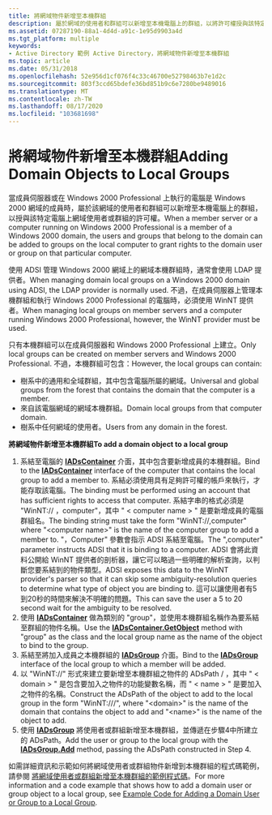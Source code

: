 ```yaml
---
title: 將網域物件新增至本機群組
description: 屬於網域的使用者和群組可以新增至本機電腦上的群組，以將許可權授與該特定電腦上的網域使用者或群組。
ms.assetid: 07287190-88a1-4d4d-a91c-1e95d9903a4d
ms.tgt_platform: multiple
keywords:
- Active Directory 範例 Active Directory，將網域物件新增至本機群組
ms.topic: article
ms.date: 05/31/2018
ms.openlocfilehash: 52e956d1cf076f4c33c46700e52798463b7e1d2c
ms.sourcegitcommit: 803f3ccd65bdefe36bd851b9c6e7280be9489016
ms.translationtype: MT
ms.contentlocale: zh-TW
ms.lasthandoff: 08/17/2020
ms.locfileid: "103681698"
---
```

# <a name="adding-domain-objects-to-local-groups"></a><span data-ttu-id="e6a6b-104">將網域物件新增至本機群組</span><span class="sxs-lookup"><span data-stu-id="e6a6b-104">Adding Domain Objects to Local Groups</span></span>

<span data-ttu-id="e6a6b-105">當成員伺服器或在 Windows 2000 Professional 上執行的電腦是 Windows 2000 網域的成員時，屬於該網域的使用者和群組可以新增至本機電腦上的群組，以授與該特定電腦上網域使用者或群組的許可權。</span><span class="sxs-lookup"><span data-stu-id="e6a6b-105">When a member server or a computer running on Windows 2000 Professional is a member of a Windows 2000 domain, the users and groups that belong to the domain can be added to groups on the local computer to grant rights to the domain user or group on that particular computer.</span></span>

<span data-ttu-id="e6a6b-106">使用 ADSI 管理 Windows 2000 網域上的網域本機群組時，通常會使用 LDAP 提供者。</span><span class="sxs-lookup"><span data-stu-id="e6a6b-106">When managing domain local groups on a Windows 2000 domain using ADSI, the LDAP provider is normally used.</span></span> <span data-ttu-id="e6a6b-107">不過，在成員伺服器上管理本機群組和執行 Windows 2000 Professional 的電腦時，必須使用 WinNT 提供者。</span><span class="sxs-lookup"><span data-stu-id="e6a6b-107">When managing local groups on member servers and a computer running Windows 2000 Professional, however, the WinNT provider must be used.</span></span>

<span data-ttu-id="e6a6b-108">只有本機群組可以在成員伺服器和 Windows 2000 Professional 上建立。</span><span class="sxs-lookup"><span data-stu-id="e6a6b-108">Only local groups can be created on member servers and Windows 2000 Professional.</span></span> <span data-ttu-id="e6a6b-109">不過，本機群組可包含：</span><span class="sxs-lookup"><span data-stu-id="e6a6b-109">However, the local groups can contain:</span></span>

-   <span data-ttu-id="e6a6b-110">樹系中的通用和全域群組，其中包含電腦所屬的網域。</span><span class="sxs-lookup"><span data-stu-id="e6a6b-110">Universal and global groups from the forest that contains the domain that the computer is a member.</span></span>
-   <span data-ttu-id="e6a6b-111">來自該電腦網域的網域本機群組。</span><span class="sxs-lookup"><span data-stu-id="e6a6b-111">Domain local groups from that computer domain.</span></span>
-   <span data-ttu-id="e6a6b-112">樹系中任何網域的使用者。</span><span class="sxs-lookup"><span data-stu-id="e6a6b-112">Users from any domain in the forest.</span></span>

<span data-ttu-id="e6a6b-113">**將網域物件新增至本機群組**</span><span class="sxs-lookup"><span data-stu-id="e6a6b-113">**To add a domain object to a local group**</span></span>

1.  <span data-ttu-id="e6a6b-114">系結至電腦的 [**IADsContainer**](/windows/desktop/api/iads/nn-iads-iadscontainer) 介面，其中包含要新增成員的本機群組。</span><span class="sxs-lookup"><span data-stu-id="e6a6b-114">Bind to the [**IADsContainer**](/windows/desktop/api/iads/nn-iads-iadscontainer) interface of the computer that contains the local group to add a member to.</span></span> <span data-ttu-id="e6a6b-115">系結必須使用具有足夠許可權的帳戶來執行，才能存取該電腦。</span><span class="sxs-lookup"><span data-stu-id="e6a6b-115">The binding must be performed using an account that has sufficient rights to access that computer.</span></span> <span data-ttu-id="e6a6b-116">系結字串的格式必須是 "WinNT:// <computer name> ，computer"，其中 " &lt; computer name &gt; " 是要新增成員的電腦群組名。</span><span class="sxs-lookup"><span data-stu-id="e6a6b-116">The binding string must take the form "WinNT://<computer name>,computer" where "&lt;computer name&gt;" is the name of the computer group to add a member to.</span></span> <span data-ttu-id="e6a6b-117">"，Computer" 參數會指示 ADSI 系結至電腦。</span><span class="sxs-lookup"><span data-stu-id="e6a6b-117">The ",computer" parameter instructs ADSI that it is binding to a computer.</span></span> <span data-ttu-id="e6a6b-118">ADSI 會將此資料公開給 WinNT 提供者的剖析器，讓它可以略過一些明確的解析查詢，以判斷您要系結到的物件類型。</span><span class="sxs-lookup"><span data-stu-id="e6a6b-118">ADSI exposes this data to the WinNT provider's parser so that it can skip some ambiguity-resolution queries to determine what type of object you are binding to.</span></span> <span data-ttu-id="e6a6b-119">這可以讓使用者有5到20秒的時間來解決不明確的問題。</span><span class="sxs-lookup"><span data-stu-id="e6a6b-119">This can save the user a 5 to 20 second wait for the ambiguity to be resolved.</span></span>
2.  <span data-ttu-id="e6a6b-120">使用 [**IADsContainer**](/windows/desktop/api/iads/nf-iads-iadscontainer-getobject) 做為類別的 "group"，並使用本機群組名稱作為要系結至群組的物件名稱。</span><span class="sxs-lookup"><span data-stu-id="e6a6b-120">Use the [**IADsContainer.GetObject**](/windows/desktop/api/iads/nf-iads-iadscontainer-getobject) method with "group" as the class and the local group name as the name of the object to bind to the group.</span></span>
3.  <span data-ttu-id="e6a6b-121">系結至將加入成員之本機群組的 [**IADsGroup**](/windows/desktop/api/iads/nn-iads-iadsgroup) 介面。</span><span class="sxs-lookup"><span data-stu-id="e6a6b-121">Bind to the [**IADsGroup**](/windows/desktop/api/iads/nn-iads-iadsgroup) interface of the local group to which a member will be added.</span></span>
4.  <span data-ttu-id="e6a6b-122">以 "WinNT://" 形式來建立要新增至本機群組之物件的 ADsPath <domain> / <name> ，其中 " &lt; domain &gt; " 是包含要加入之物件的功能變數名稱，而 " &lt; name &gt; " 是要加入之物件的名稱。</span><span class="sxs-lookup"><span data-stu-id="e6a6b-122">Construct the ADsPath of the object to add to the local group in the form "WinNT://<domain>/<name>", where "&lt;domain&gt;" is the name of the domain that contains the object to add and "&lt;name&gt;" is the name of the object to add.</span></span>
5.  <span data-ttu-id="e6a6b-123">使用 [**IADsGroup**](/windows/desktop/api/iads/nf-iads-iadsgroup-add) 將使用者或群組新增至本機群組，並傳遞在步驟4中所建立的 ADsPath。</span><span class="sxs-lookup"><span data-stu-id="e6a6b-123">Add the user or group to the local group with the [**IADsGroup.Add**](/windows/desktop/api/iads/nf-iads-iadsgroup-add) method, passing the ADsPath constructed in Step 4.</span></span>

<span data-ttu-id="e6a6b-124">如需詳細資訊和示範如何將網域使用者或群組物件新增到本機群組的程式碼範例，請參閱 [將網域使用者或群組新增至本機群組的範例程式碼](example-code-for-adding-a-domain-user-or-group-to-a-local-group.md)。</span><span class="sxs-lookup"><span data-stu-id="e6a6b-124">For more information and a code example that shows how to add a domain user or group object to a local group, see [Example Code for Adding a Domain User or Group to a Local Group](example-code-for-adding-a-domain-user-or-group-to-a-local-group.md).</span></span>

 

 